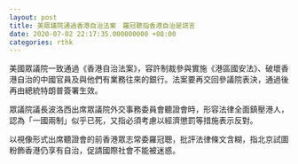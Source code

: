 ```yaml
---
layout: post
title: 美眾議院通過香港自治法案　羅冠聰指香港自治是謊言
date: 2020-07-02 22:17:35.000000000 +08:00
categories: rthk
---
```


美國眾議院一致通過《香港自治法案》，容許制裁參與實施《港區國安法》、破壞香港自治的中國官員及與他們有業務往來的銀行。法案要再交回參議院表決，通過後再由總統特朗普簽署生效。

眾議院議長波洛西出席眾議院外交事務委員會聽證會時，形容法律全面鎮壓港人，認為「一國兩制」似乎已死，又指必須考慮以經濟懲罰等措施表示反對。

以視像形式出席聽證會的前香港眾志常委羅冠聰，批評法律條文含糊，指北京試圖粉飾香港仍享有自治，促請國際社會不能被迷惑。
